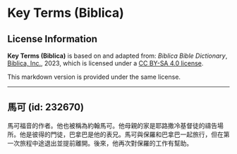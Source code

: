 # Key Terms (Biblica)

## License Information

**Key Terms (Biblica)** is based on and adapted from: _Biblica Bible Dictionary_, [Biblica, Inc.](https://www.biblica.com/), 2023, which is licensed under a [CC BY-SA 4.0 license](https://creativecommons.org/licenses/by-sa/4.0/legalcode.en).

This markdown version is provided under the same license.



--------------------------------

## 馬可 (id: 232670)

馬可福音的作者。他也被稱為約翰馬可。他母親的家是耶路撒冷基督徒的禱告場所。他是彼得的門徒，巴拿巴是他的表兄。馬可與保羅和巴拿巴一起旅行，但在第一次旅程中途退出並提前離開。後來，他再次對保羅的工作有幫助。


